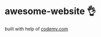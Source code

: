 # awesome-website :ok_hand:                                          
built with help of <a href="http://johnelder.com/">codemy.com</a>
